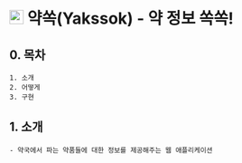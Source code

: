 # <img src="https://github.com/ccc4/Tjoeun_Project_Yakssok_Using_Spring/blob/master/Yakssok/src/main/webapp/WEB-INF/resources/img/Yakssok_Icon.ico" width="25px" /> 약쏙(Yakssok) - 약 정보 쏙쏙!

## 0. 목차
```
1. 소개
2. 어떻게
3. 구현
```
## 1. 소개
```
- 약국에서 파는 약품들에 대한 정보를 제공해주는 웹 애플리케이션
```

